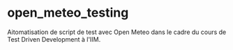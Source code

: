 # open_meteo_testing
Aitomatisation de script de test avec Open Meteo dans le cadre du cours de Test Driven Development à l'IIM.
